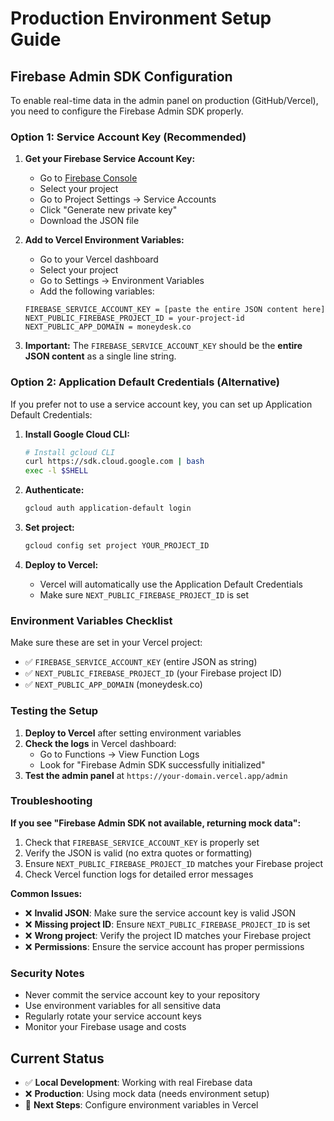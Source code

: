 # Production Environment Setup Guide

## Firebase Admin SDK Configuration

To enable real-time data in the admin panel on production (GitHub/Vercel), you need to configure the Firebase Admin SDK properly.

### Option 1: Service Account Key (Recommended)

1. **Get your Firebase Service Account Key:**
   - Go to [Firebase Console](https://console.firebase.google.com/)
   - Select your project
   - Go to Project Settings → Service Accounts
   - Click "Generate new private key"
   - Download the JSON file

2. **Add to Vercel Environment Variables:**
   - Go to your Vercel dashboard
   - Select your project
   - Go to Settings → Environment Variables
   - Add the following variables:

   ```
   FIREBASE_SERVICE_ACCOUNT_KEY = [paste the entire JSON content here]
   NEXT_PUBLIC_FIREBASE_PROJECT_ID = your-project-id
   NEXT_PUBLIC_APP_DOMAIN = moneydesk.co
   ```

3. **Important:** The `FIREBASE_SERVICE_ACCOUNT_KEY` should be the **entire JSON content** as a single line string.

### Option 2: Application Default Credentials (Alternative)

If you prefer not to use a service account key, you can set up Application Default Credentials:

1. **Install Google Cloud CLI:**
   ```bash
   # Install gcloud CLI
   curl https://sdk.cloud.google.com | bash
   exec -l $SHELL
   ```

2. **Authenticate:**
   ```bash
   gcloud auth application-default login
   ```

3. **Set project:**
   ```bash
   gcloud config set project YOUR_PROJECT_ID
   ```

4. **Deploy to Vercel:**
   - Vercel will automatically use the Application Default Credentials
   - Make sure `NEXT_PUBLIC_FIREBASE_PROJECT_ID` is set

### Environment Variables Checklist

Make sure these are set in your Vercel project:

- ✅ `FIREBASE_SERVICE_ACCOUNT_KEY` (entire JSON as string)
- ✅ `NEXT_PUBLIC_FIREBASE_PROJECT_ID` (your Firebase project ID)
- ✅ `NEXT_PUBLIC_APP_DOMAIN` (moneydesk.co)

### Testing the Setup

1. **Deploy to Vercel** after setting environment variables
2. **Check the logs** in Vercel dashboard:
   - Go to Functions → View Function Logs
   - Look for "Firebase Admin SDK successfully initialized"
3. **Test the admin panel** at `https://your-domain.vercel.app/admin`

### Troubleshooting

**If you see "Firebase Admin SDK not available, returning mock data":**

1. Check that `FIREBASE_SERVICE_ACCOUNT_KEY` is properly set
2. Verify the JSON is valid (no extra quotes or formatting)
3. Ensure `NEXT_PUBLIC_FIREBASE_PROJECT_ID` matches your Firebase project
4. Check Vercel function logs for detailed error messages

**Common Issues:**

- ❌ **Invalid JSON**: Make sure the service account key is valid JSON
- ❌ **Missing project ID**: Ensure `NEXT_PUBLIC_FIREBASE_PROJECT_ID` is set
- ❌ **Wrong project**: Verify the project ID matches your Firebase project
- ❌ **Permissions**: Ensure the service account has proper permissions

### Security Notes

- Never commit the service account key to your repository
- Use environment variables for all sensitive data
- Regularly rotate your service account keys
- Monitor your Firebase usage and costs

## Current Status

- ✅ **Local Development**: Working with real Firebase data
- ❌ **Production**: Using mock data (needs environment setup)
- 🔧 **Next Steps**: Configure environment variables in Vercel
